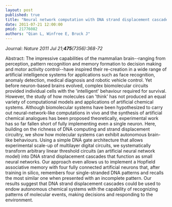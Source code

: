 ```yaml
---
layout: post
published: true
title: "Neural network computation with DNA strand displacement cascades."
date: 2011-07-21 12:00:00
pmid: 21776082
authors: "Qian L, Winfree E, Bruck J"
---
```


Journal: *Nature 2011 Jul 21;**475**(7356):368-72*

Abstract: The impressive capabilities of the mammalian brain--ranging from perception, pattern recognition and memory formation to decision making and motor activity control--have inspired their re-creation in a wide range of artificial intelligence systems for applications such as face recognition, anomaly detection, medical diagnosis and robotic vehicle control. Yet before neuron-based brains evolved, complex biomolecular circuits provided individual cells with the 'intelligent' behaviour required for survival. However, the study of how molecules can 'think' has not produced an equal variety of computational models and applications of artificial chemical systems. Although biomolecular systems have been hypothesized to carry out neural-network-like computations in vivo and the synthesis of artificial chemical analogues has been proposed theoretically, experimental work has so far fallen short of fully implementing even a single neuron. Here, building on the richness of DNA computing and strand displacement circuitry, we show how molecular systems can exhibit autonomous brain-like behaviours. Using a simple DNA gate architecture that allows experimental scale-up of multilayer digital circuits, we systematically transform arbitrary linear threshold circuits (an artificial neural network model) into DNA strand displacement cascades that function as small neural networks. Our approach even allows us to implement a Hopfield associative memory with four fully connected artificial neurons that, after training in silico, remembers four single-stranded DNA patterns and recalls the most similar one when presented with an incomplete pattern. Our results suggest that DNA strand displacement cascades could be used to endow autonomous chemical systems with the capability of recognizing patterns of molecular events, making decisions and responding to the environment.

